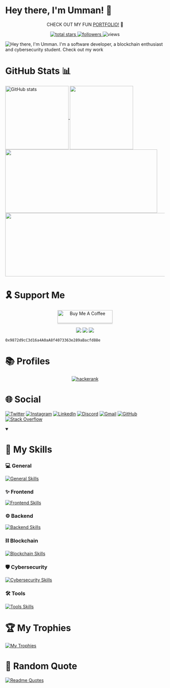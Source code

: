 # Hey there, I'm Umman! 👋

<p align="center" >CHECK OUT MY FUN <a href="https://umman2005.github.io/2D-Game_Portfolio/" >PORTFOLIO!</a> 🤩

<p align="center">
  <a href="https://github.com/UMMAN2005?tab=repositories&sort=stargazers">
    <img alt="total stars" title="Total stars on GitHub" src="https://custom-icon-badges.demolab.com/github/stars/UMMAN2005?color=55960c&style=for-the-badge&labelColor=488207&logo=star"/>
  </a>
  <a href="https://github.com/UMMAN2005?tab=followers">
    <img alt="followers" title="Follow me on Github" src="https://custom-icon-badges.demolab.com/github/followers/UMMAN2005?color=236ad3&labelColor=1155ba&style=for-the-badge&logo=person-add&label=Followers&logoColor=white"/>
  </a>
  <a href="https://github.com/UMMAN2005/Simple-View-Counter" style="text-decoration:none;">
    <img alt="views" title="GitHub profile views" src="https://komarev.com/ghpvc/?username=UMMAN2005&label=VISITORS&style=for-the-badge"/>
  </a>
</p>

![Hey there, I'm Umman. I'm a software developer, a blockchain enthusiast and cybersecurity student. Check out my work](https://github.com/UMMAN2005/CLOUD/blob/main/GitHub.gif)

# GitHub Stats 📊

<a href="https://github.com/anuraghazra/github-readme-stats">
  <img height=200 align="center" src="https://github-readme-stats.vercel.app/api?username=UMMAN2005&show_icons=true&theme=tokyonight" alt="GitHub stats" />
</a>
<a href="https://github.com/anuraghazra/github-readme-stats">
  <img height=200 align="center" src="https://github-readme-stats.vercel.app/api/top-langs/?username=UMMAN2005&layout=compact&theme=tokyonight&langs_count=8&card_width=500" />
</a>
<a href="https://git.io/streak-stats">
  <img height=200 width="480" align="center" src="https://streak-stats.demolab.com/?user=UMMAN2005&theme=tokyonight" />
</a>
<a href="https://github.com/anuraghazra/github-readme-stats">
  <img height=200 width="520" align="center" src="https://github-readme-stats.vercel.app/api/wakatime?username=UMMAN2005&layout=compact&theme=tokyonight" />
</a>

# 🎗️ Support Me

<p align="center">
  <a href="https://www.buymeacoffee.com/ummanmemmec" target="_blank"><img src="https://www.buymeacoffee.com/assets/img/custom_images/orange_img.png" alt="Buy Me A Coffee" style="height: 41px !important;width: 174px !important;box-shadow: 0px 3px 2px 0px rgba(190, 190, 190, 0.5) !important;-webkit-box-shadow: 0px 3px 2px 0px rgba(190, 190, 190, 0.5) !important;" ></a>
</p>

<div align="center">
  <img src="https://img.shields.io/badge/Ethereum-3C3C3D?style=for-the-badge&logo=Ethereum&logoColor=white" />
  <img src="https://img.shields.io/badge/Binance-FCD535?style=for-the-badge&logo=binance&logoColor=000" />
  <img src="https://img.shields.io/badge/Polygon-FCD535?style=for-the-badge&logo=polygon&color=8247e5" />
</div>

```
0x9872d9cC3d16a4A0aA8f4073363e289aBacfd88e
```

# 📚 Profiles

<p align="center">
  <a href="https://www.hackerrank.com/profile/umman">
    <img alt="hackerank" title="HackerRank profile" src="https://img.shields.io/badge/-Hackerrank-2EC866?style=for-the-badge&logo=HackerRank&logoColor=white" />
  </a>
</p>

# 🌐 Social

[![Twitter](https://skillicons.dev/icons?i=twitter)](https://twitter.com/UmmanBHOS)
[![Instagram](https://skillicons.dev/icons?i=instagram)](https://www.instagram.com/ummanmmmdv/)
[![LinkedIn](https://skillicons.dev/icons?i=linkedin)](https://www.linkedin.com/in/umman-mammadov-947436277/)
[![Discord](https://skillicons.dev/icons?i=discord)](https://discordapp.com/users/1172790469281972274)
[![Gmail](https://skillicons.dev/icons?i=gmail)](https://mail.google.com/mail/u/?authuser=ummanmemmedov2005@gmail.com)
[![GitHub](https://skillicons.dev/icons?i=github)](https://github.com/UMMAN2005)
[![Stack Overflow](https://skillicons.dev/icons?i=stackoverflow)](https://stackoverflow.com/users/23028334/umman-mammadov)

<details open> 
  <summary><h1>🎯 My Skills</h1></summary>

### 💻 General
[![General Skills](https://skillicons.dev/icons?i=c,cpp,cs,go,rust,py,dart,gtk,md)](https://skillicons.dev)

### ✨ Frontend
[![Frontend Skills](https://skillicons.dev/icons?i=html,css,js,bootstrap,jquery,flutter)](https://skillicons.dev)

### ⚙️ Backend
[![Backend Skills](https://skillicons.dev/icons?i=docker,kubernetes,dotnet,mongodb,npm,yarn,nodejs,express,pug,postgres,mysql,sequelize)](https://skillicons.dev)

### ⛓️ Blockchain
[![Blockchain Skills](https://skillicons.dev/icons?i=solidity,ipfs)](https://skillicons.dev)

### 🛡️ Cybersecurity
[![Cybersecurity Skills](https://skillicons.dev/icons?i=windows,apple,linux,redhat,debian,ubuntu,kali,bash,powershell)](https://skillicons.dev)

### 🛠️ Tools
[![Tools Skills](https://skillicons.dev/icons?i=git,postman,clion,pycharm,notion,obsidian,sublime,vim,visualstudio,vscode)](https://skillicons.dev)
</details>

# 🏆 My Trophies
[![My Trophies](https://github-profile-trophy.vercel.app/?username=UMMAN2005&theme=tokyonight&row=2&column=5&margin-w=15&margin-h=15)](https://github.com/ryo-ma/github-profile-trophy)

# 💬 Random Quote
[![Readme Quotes](https://quotes-github-readme.vercel.app/api?type=horizontal&theme=catppuccin_mocha)](https://github.com/piyushsuthar/github-readme-quotes)
